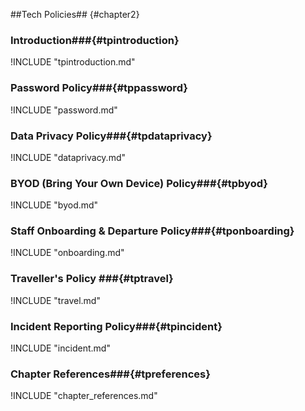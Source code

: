 ##Tech Policies## {#chapter2}

### Introduction###{#tpintroduction}

!INCLUDE "tpintroduction.md"

### Password Policy###{#tppassword}

!INCLUDE "password.md"

### Data Privacy Policy###{#tpdataprivacy}

!INCLUDE "dataprivacy.md"

### BYOD (Bring Your Own Device) Policy###{#tpbyod}

!INCLUDE "byod.md"

### Staff Onboarding & Departure Policy###{#tponboarding}

!INCLUDE "onboarding.md"

### Traveller's Policy ###{#tptravel}

!INCLUDE "travel.md"

### Incident Reporting Policy###{#tpincident}

!INCLUDE "incident.md"

### Chapter References###{#tpreferences}

!INCLUDE "chapter_references.md"
